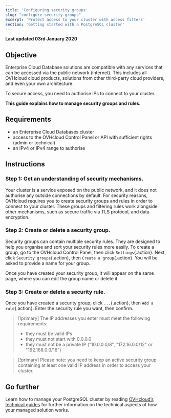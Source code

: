 ```yaml
---
title: 'Configuring security groups'
slug: "configure-security-groups"
excerpt: 'Protect access to your cluster with access filters'
section: 'Getting started with a PostgreSQL cluster'
---
```


**Last updated 03rd January 2020**

## Objective
Enterprise Cloud Database solutions are compatible with any services that can be accessed via the public network (internet). This includes all OVHcloud cloud products, solutions from other third-party cloud providers, and even your own architecture.

To secure access, you need to authorise IPs to connect to your cluster.

**This guide explains how to manage security groups and rules.**


## Requirements
- an Enterprise Cloud Databases cluster
- access to the OVHcloud Control Panel or API with sufficient rights (admin or technical)
- an IPv4 or IPv4 range to authorise


## Instructions

### Step 1: Get an understanding of security mechanisms.
Your cluster is a service exposed on the public network, and it does not authorise any outside connections by default.
For security reasons, OVHcloud requires you to create security groups and rules in order to connect to your cluster.
These groups and filtering rules work alongside other mechanisms, such as secure traffic via TLS protocol, and data encryption.


### Step 2: Create or delete a security group.
Security groups can contain multiple security rules. They are designed to help you organise and sort your security rules more easily.
To create a group, go to the OVHcloud Control Panel, then click `Settings`{.action}. Next, click `Security groups`{.action}, then `Create a group`{.action}.
You will be asked to provide a name for your group.

Once you have created your security group, it will appear on the same page, where you can edit the group name or delete it.


### Step 3: Create or delete a security rule.
Once you have created a security group, click `...`{.action}, then `Add a rule`{.action}.
Enter the security rule you want, then confirm.


> [!primary]
> The IP addresses you enter must meet the following requirements:
>
> - they must be valid IPs
> - they must not start with 0.0.0.0
> - they must not be a private IP ("10.0.0.0/8", "172.16.0.0/12" or "192.168.0.0/16")
>


> [!primary]
> Please note: you need to keep an active security group containing at least one valid IP address in order to access your cluster.
>


## Go further

Learn how to manage your PostgreSQL cluster by reading [OVHcloud’s technical guides](../) for further information on the technical aspects of how your managed solution works.


